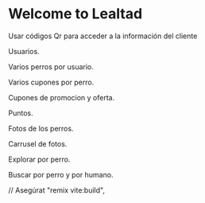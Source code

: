 # Welcome to Lealtad

Usar códigos Qr para acceder a la información del cliente

Usuarios.

Varios perros por usuario.

Varios cupones por perro.

Cupones de promocion y oferta.

Puntos.

Fotos de los perros.

Carrusel de fotos.

Explorar por perro.

Buscar por perro y por humano.

// Asegúrat "remix vite:build",
